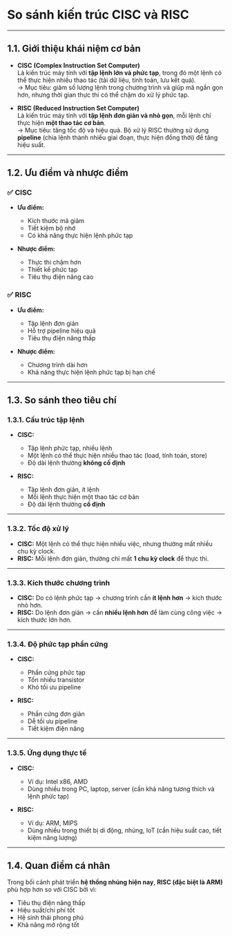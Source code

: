 # So sánh kiến trúc CISC và RISC

---

## 1.1. Giới thiệu khái niệm cơ bản

- **CISC (Complex Instruction Set Computer)**  
  Là kiến trúc máy tính với **tập lệnh lớn và phức tạp**, trong đó một lệnh có thể thực hiện nhiều thao tác (tải dữ liệu, tính toán, lưu kết quả).  
  → Mục tiêu: giảm số lượng lệnh trong chương trình và giúp mã ngắn gọn hơn, nhưng thời gian thực thi có thể chậm do xử lý phức tạp.  

- **RISC (Reduced Instruction Set Computer)**  
  Là kiến trúc máy tính với **tập lệnh đơn giản và nhỏ gọn**, mỗi lệnh chỉ thực hiện **một thao tác cơ bản**.  
  → Mục tiêu: tăng tốc độ và hiệu quả. Bộ xử lý RISC thường sử dụng **pipeline** (chia lệnh thành nhiều giai đoạn, thực hiện đồng thời) để tăng hiệu suất.  

---

## 1.2. Ưu điểm và nhược điểm

### ✅ CISC
- **Ưu điểm:**
  - Kích thước mã giảm  
  - Tiết kiệm bộ nhớ  
  - Có khả năng thực hiện lệnh phức tạp  

- **Nhược điểm:**
  - Thực thi chậm hơn  
  - Thiết kế phức tạp  
  - Tiêu thụ điện năng cao  

### ✅ RISC
- **Ưu điểm:**
  - Tập lệnh đơn giản  
  - Hỗ trợ pipeline hiệu quả  
  - Tiêu thụ điện năng thấp  

- **Nhược điểm:**
  - Chương trình dài hơn  
  - Khả năng thực hiện lệnh phức tạp bị hạn chế  

---

## 1.3. So sánh theo tiêu chí

### 1.3.1. Cấu trúc tập lệnh
- **CISC:**  
  - Tập lệnh phức tạp, nhiều lệnh  
  - Một lệnh có thể thực hiện nhiều thao tác (load, tính toán, store)  
  - Độ dài lệnh thường **không cố định**  

- **RISC:**  
  - Tập lệnh đơn giản, ít lệnh  
  - Mỗi lệnh thực hiện một thao tác cơ bản  
  - Độ dài lệnh thường **cố định**  

---

### 1.3.2. Tốc độ xử lý
- **CISC:** Một lệnh có thể thực hiện nhiều việc, nhưng thường mất nhiều chu kỳ clock.  
- **RISC:** Mỗi lệnh đơn giản, thường chỉ mất **1 chu kỳ clock** để thực thi.  

---

### 1.3.3. Kích thước chương trình
- **CISC:** Do có lệnh phức tạp → chương trình cần **ít lệnh hơn** → kích thước nhỏ hơn.  
- **RISC:** Do lệnh đơn giản → cần **nhiều lệnh hơn** để làm cùng công việc → kích thước lớn hơn.  

---

### 1.3.4. Độ phức tạp phần cứng
- **CISC:**  
  - Phần cứng phức tạp  
  - Tốn nhiều transistor  
  - Khó tối ưu pipeline  

- **RISC:**  
  - Phần cứng đơn giản  
  - Dễ tối ưu pipeline  
  - Tiết kiệm điện năng  

---

### 1.3.5. Ứng dụng thực tế
- **CISC:**  
  - Ví dụ: Intel x86, AMD  
  - Dùng nhiều trong PC, laptop, server (cần khả năng tương thích và lệnh phức tạp)  

- **RISC:**  
  - Ví dụ: ARM, MIPS  
  - Dùng nhiều trong thiết bị di động, nhúng, IoT (cần hiệu suất cao, tiết kiệm năng lượng)  

---

## 1.4. Quan điểm cá nhân

Trong bối cảnh phát triển **hệ thống nhúng hiện nay**, **RISC (đặc biệt là ARM)** phù hợp hơn so với CISC bởi vì:  
- Tiêu thụ điện năng thấp  
- Hiệu suất/chi phí tốt  
- Hệ sinh thái phong phú  
- Khả năng mở rộng tốt  
